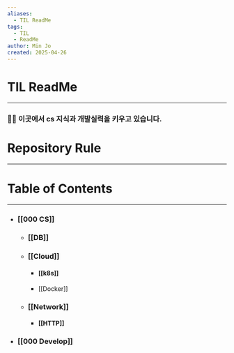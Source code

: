 ```yaml
---
aliases:
  - TIL ReadMe
tags:
  - TIL
  - ReadMe
author: Min Jo
created: 2025-04-26
---
```


# TIL ReadMe 
---
### 🧑‍💻 이곳에서 cs 지식과 개발실력을 키우고 있습니다.  

# Repository Rule 
---


# Table of Contents 
---
- ### [[000 CS]]
	- ### [[DB]]
	- ### [[Cloud]]
		- #### [[k8s]]
		- [[Docker]]
	- ### [[Network]]
		- #### [[HTTP]]
	

- ### [[000 Develop]]